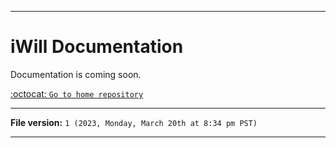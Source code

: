 
***

# iWill Documentation

Documentation is coming soon.

[:octocat: `Go to home repository`](https://github.com/seanpm2001/iWill/)

***

**File version:** `1 (2023, Monday, March 20th at 8:34 pm PST)`

***
